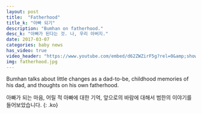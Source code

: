 ```yaml
---
layout: post
title:  "Fatherhood"
title_k: "아빠 되기"
description: "Bumhan on fatherhood."
desc_k: "아빠가 된다는 것. 나, 우리 아버지."
date: 2017-03-07
categories: baby news
has_video: true
video_header: "https://www.youtube.com/embed/d62ZWZirF5g?rel=0&amp;showinfo=0"
img: fatherhood.jpg
---
```

Bumhan talks about little changes as a dad-to-be, childhood memories of his dad, and thoughts on his own fatherhood.

아빠가 되는 마음, 어릴 적 아빠에 대한 기억, 앞으로의 바람에 대해서 범한의 이야기를 들어보았습니다.
{: .ko}

